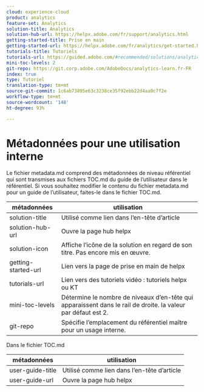 ```yaml
---
cloud: experience-cloud
product: analytics
feature-set: Analytics
solution-title: Analytics
solution-hub-url: https://helpx.adobe.com/fr/support/analytics.html
getting-started-title: Prise en main
getting-started-url: https://helpx.adobe.com/fr/analytics/get-started.html
tutorials-title: Tutoriels
tutorials-url: https://guided.adobe.com/#recommended/solutions/analytics
mini-toc-levels: 2
git-repo: https://git.corp.adobe.com/AdobeDocs/analytics-learn.fr-FR
index: true
type: Tutoriel
translation-type: tm+mt
source-git-commit: 1c6ab73895e63c3238ce35f92ebb22d4aa0c7f2e
workflow-type: tm+mt
source-wordcount: '148'
ht-degree: 93%

---
```



# Métadonnées pour une utilisation interne

Le fichier metadata.md comprend des métadonnées de niveau référentiel qui sont transmises aux fichiers TOC.md du guide de l’utilisateur dans le référentiel. Si vous souhaitez modifier le contenu du fichier metadata.md pour un guide de l’utilisateur, faites-le dans le fichier TOC.md.

| métadonnées | utilisation |
|--- |--- |
| solution-title | Utilisé comme lien dans l’en-tête d’article |
| solution-hub-url | Ouvre la page hub helpx |
| solution-icon | Affiche l’icône de la solution en regard de son titre. Pas encore mis en œuvre. |
| getting-started-url | Lien vers la page de prise en main de helpx |
| tutorials-url | Lien vers des tutoriels vidéo : tutoriels helpx ou KT |
| mini-toc-levels | Détermine le nombre de niveaux d’en-tête qui apparaissent dans le rail de droite. la valeur par défaut est 2. |
| git-repo | Spécifie l’emplacement du référentiel maître pour un usage interne. |

Dans le fichier TOC.md

| métadonnées | utilisation |
|--- |--- |
| user-guide-title | Utilisé comme lien dans l’en-tête d’article |
| user-guide-url | Ouvre la page hub helpx |
